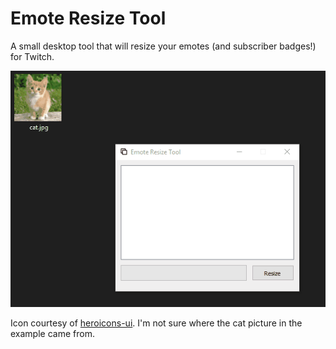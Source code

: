 # Emote Resize Tool

A small desktop tool that will resize your emotes (and subscriber badges!) for Twitch. 

![](example.gif)

Icon courtesy of [heroicons-ui](https://github.com/sschoger/heroicons-ui). I'm not sure where the cat picture in the example came from. 
